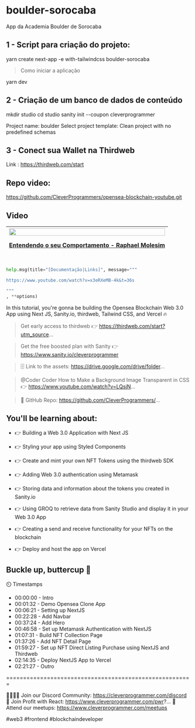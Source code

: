 # boulder-sorocaba
App da Academia Boulder de Sorocaba


## 1 - Script para criação do projeto:

yarn create next-app -e with-tailwindcss boulder-sorocaba

> Como iniciar a aplicação

yarn dev

## 2 - Criação de um banco de dados de conteúdo

mkdir studio
cd studio
sanity init --coupon cleverprogrammer

Project name: boulder
Select project template: Clean project with no predefined schemas

## 3 - Conect sua Wallet na Thirdweb

Link : https://thirdweb.com/start

## Repo video:

https://github.com/CleverProgrammers/opensea-blockchain-youtube.git



##

## Video

| [<img src="https://img.youtube.com/vi/x3eRXeMB-4k/0.jpg" width=100%><br><p style="text-align: left">Entendendo o seu Comportamento - Raphael Molesim</p>](https://www.youtube.com/watch?v=x3eRXeMB-4k&t=36s) |
| :---: |
```python

help.msg(title="[Documentação|Links]", message="""

https://www.youtube.com/watch?v=x3eRXeMB-4k&t=36s

"""
, **options)

```

In this tutorial, you're gonna be building the Opensea Blockchain Web 3.0 App using Next JS, Sanity.io, thirdweb, Tailwind CSS, and Vercel 🔥

> Get early access to thirdweb 👉  https://thirdweb.com/start?utm_source...

> Get the free boosted plan with Sanity 👉  https://www.sanity.io/cleverprogrammer

> 🗄️ Link to the assets: https://drive.google.com/drive/folder...

> @Coder Coder How to Make a Background Image Transparent in CSS 👉 https://www.youtube.com/watch?v=LQsjN...

> 🔗 GitHub Repo: https://github.com/CleverProgrammers/...

## You'll be learning about:

* 👉  Building a Web 3.0 Application with Next JS

* 👉  Styling your app using Styled Components

* 👉  Create and mint your own NFT Tokens using the thirdweb SDK

* 👉  Adding Web 3.0 authentication using Metamask

* 👉  Storing data and information about the tokens you created in Sanity.io 

* 👉  Using GROQ to retrieve data from Sanity Studio and display it in your Web 3.0 App

* 👉  Creating a send and receive functionality for your NFTs on the blockchain
* 👉  Deploy and host the app on Vercel 

## Buckle up, buttercup 🚀

⏲️  Timestamps

* 00:00:00 - Intro
* 00:01:32 - Demo Opensea Clone App
* 00:06:21 - Setting up NextJS
* 00:22:28 - Add Navbar
* 00:37:24 - Add Hero
* 00:46:58 - Set up Metamask Authentication with NextJS
* 01:07:31 - Build NFT Collection Page
* 01:37:26 - Add NFT Detail Page
* 01:59:27 - Set up NFT Direct Listing Purchase using NextJS and Thirdweb
* 02:14:35 - Deploy NextJS App to Vercel
* 02:21:27 - Outro
 

=======================================================

👨👩👧👦  Join our Discord Community: https://cleverprogrammer.com/discord
🚀 Join Profit with React: https://www.cleverprogrammer.com/pwr?...
🤝 Attend our meetups: https://www.cleverprogrammer.com/meetups

#web3 #frontend #blockchaindeveloper